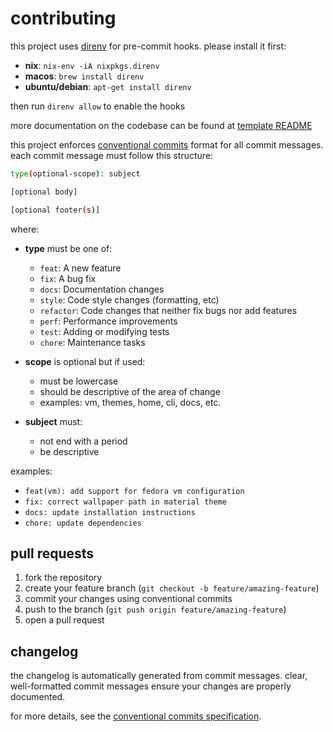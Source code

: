 # contributing

this project uses [direnv](https://direnv.net/) for pre-commit hooks. please install it first:

- **nix**: `nix-env -iA nixpkgs.direnv`
- **macos**: `brew install direnv`
- **ubuntu/debian**: `apt-get install direnv`

then run `direnv allow` to enable the hooks

more documentation on the codebase can be found at [template README](template/README.md)

this project enforces [conventional commits](https://www.conventionalcommits.org/) format for all commit messages. each commit message must follow this structure:

```bash
type(optional-scope): subject

[optional body]

[optional footer(s)]
```

where:

- **type** must be one of:
  - `feat`: A new feature
  - `fix`: A bug fix
  - `docs`: Documentation changes
  - `style`: Code style changes (formatting, etc)
  - `refactor`: Code changes that neither fix bugs nor add features
  - `perf`: Performance improvements
  - `test`: Adding or modifying tests
  - `chore`: Maintenance tasks

- **scope** is optional but if used:
  - must be lowercase
  - should be descriptive of the area of change
  - examples: vm, themes, home, cli, docs, etc.

- **subject** must:
  - not end with a period
  - be descriptive

examples:

- `feat(vm): add support for fedora vm configuration`
- `fix: correct wallpaper path in material theme`
- `docs: update installation instructions`
- `chore: update dependencies`

## pull requests

1. fork the repository
2. create your feature branch (`git checkout -b feature/amazing-feature`)
3. commit your changes using conventional commits
4. push to the branch (`git push origin feature/amazing-feature`)
5. open a pull request

## changelog

the changelog is automatically generated from commit messages. clear, well-formatted commit messages ensure your changes are properly documented.

for more details, see the [conventional commits specification](https://www.conventionalcommits.org/).
